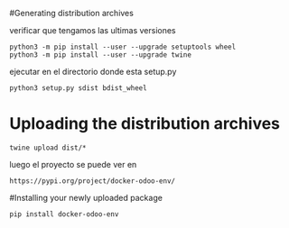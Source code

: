 #Generating distribution archives

verificar que tengamos las ultimas versiones

    python3 -m pip install --user --upgrade setuptools wheel
    python3 -m pip install --user --upgrade twine
 
ejecutar en el directorio donde esta setup.py
    
    python3 setup.py sdist bdist_wheel
    
# Uploading the distribution archives
    
    twine upload dist/*
    
luego el proyecto se puede ver en

    https://pypi.org/project/docker-odoo-env/

#Installing your newly uploaded package

    pip install docker-odoo-env
    

    